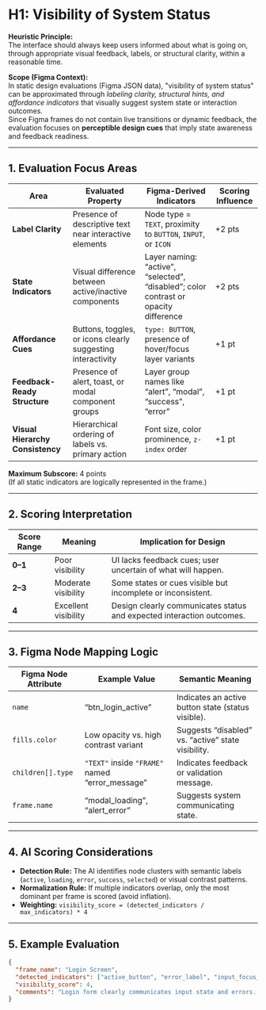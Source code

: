 # H1: Visibility of System Status
**Heuristic Principle:**  
The interface should always keep users informed about what is going on, through appropriate visual feedback, labels, or structural clarity, within a reasonable time.

**Scope (Figma Context):**  
In static design evaluations (Figma JSON data), "visibility of system status" can be approximated through *labeling clarity, structural hints, and affordance indicators* that visually suggest system state or interaction outcomes.  
Since Figma frames do not contain live transitions or dynamic feedback, the evaluation focuses on **perceptible design cues** that imply state awareness and feedback readiness.

---

## 1. Evaluation Focus Areas

| Area | Evaluated Property | Figma-Derived Indicators | Scoring Influence |
|------|--------------------|--------------------------|------------------|
| **Label Clarity** | Presence of descriptive text near interactive elements | Node type = `TEXT`, proximity to `BUTTON`, `INPUT`, or `ICON` | +2 pts |
| **State Indicators** | Visual difference between active/inactive components | Layer naming: “active”, “selected”, “disabled”; color contrast or opacity difference | +2 pts |
| **Affordance Cues** | Buttons, toggles, or icons clearly suggesting interactivity | `type: BUTTON`, presence of hover/focus layer variants | +1 pt |
| **Feedback-Ready Structure** | Presence of alert, toast, or modal component groups | Layer group names like “alert”, “modal”, “success”, “error” | +1 pt |
| **Visual Hierarchy Consistency** | Hierarchical ordering of labels vs. primary action | Font size, color prominence, `z-index` order | +1 pt |

**Maximum Subscore:** 4 points  
(If all static indicators are logically represented in the frame.)

---

## 2. Scoring Interpretation

| Score Range | Meaning | Implication for Design |
|--------------|----------|------------------------|
| **0–1** | Poor visibility | UI lacks feedback cues; user uncertain of what will happen. |
| **2–3** | Moderate visibility | Some states or cues visible but incomplete or inconsistent. |
| **4** | Excellent visibility | Design clearly communicates status and expected interaction outcomes. |

---

## 3. Figma Node Mapping Logic

| Figma Node Attribute | Example Value | Semantic Meaning |
|----------------------|----------------|------------------|
| `name` | “btn_login_active” | Indicates an active button state (status visible). |
| `fills.color` | Low opacity vs. high contrast variant | Suggests “disabled” vs. “active” state visibility. |
| `children[].type` | `"TEXT"` inside `"FRAME"` named “error_message” | Indicates feedback or validation message. |
| `frame.name` | “modal_loading”, “alert_error” | Suggests system communicating state. |

---

## 4. AI Scoring Considerations

- **Detection Rule:** The AI identifies node clusters with semantic labels (`active`, `loading`, `error`, `success`, `selected`) or visual contrast patterns.
- **Normalization Rule:** If multiple indicators overlap, only the most dominant per frame is scored (avoid inflation).
- **Weighting:** `visibility_score = (detected_indicators / max_indicators) * 4`

---

## 5. Example Evaluation

```json
{
  "frame_name": "Login Screen",
  "detected_indicators": ["active_button", "error_label", "input_focus_style"],
  "visibility_score": 4,
  "comments": "Login form clearly communicates input state and errors. Visual feedback for primary button active state visible."
}
